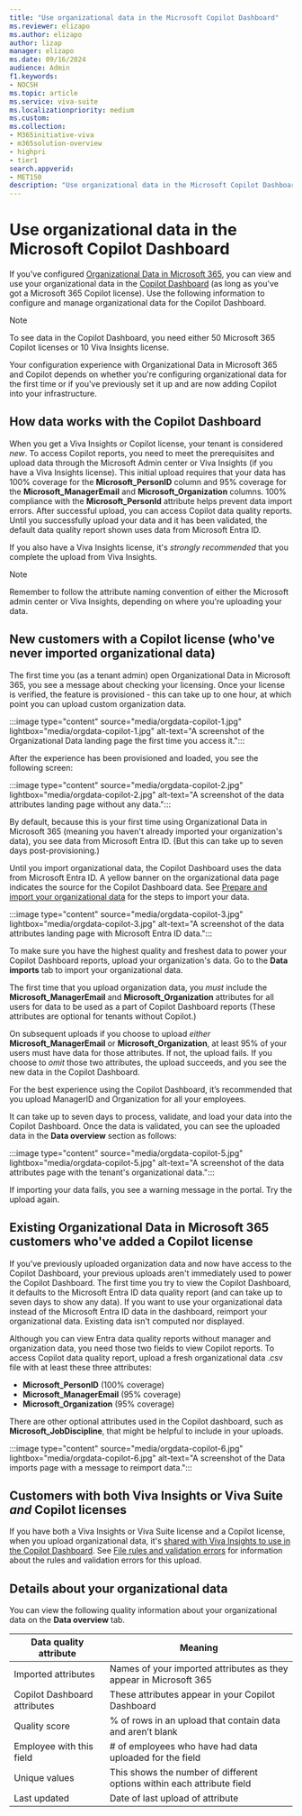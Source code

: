 ```yaml
---
title: "Use organizational data in the Microsoft Copilot Dashboard"
ms.reviewer: elizapo
ms.author: elizapo
author: lizap
manager: elizapo
ms.date: 09/16/2024
audience: Admin
f1.keywords:
- NOCSH
ms.topic: article
ms.service: viva-suite
ms.localizationpriority: medium
ms.custom:
ms.collection:  
- M365initiative-viva
- m365solution-overview
- highpri
- tier1
search.appverid:
- MET150
description: "Use organizational data in the Microsoft Copilot Dashboard"
---
```

# Use organizational data in the Microsoft Copilot Dashboard

If you've configured [Organizational Data in Microsoft 365](organizational-data.md), you can view and use your organizational data in the [Copilot Dashboard](insights/org-team-insights/delegate-access.md) (as long as you've got a Microsoft 365 Copilot license). Use the following information to configure and manage organizational data for the Copilot Dashboard.

> [!NOTE]
> To see data in the Copilot Dashboard, you need either 50 Microsoft 365 Copilot licenses or 10 Viva Insights license.

Your configuration experience with Organizational Data in Microsoft 365 and Copilot depends on whether you're configuring organizational data for the first time or if you've previously set it up and are now adding Copilot into your infrastructure.

## How data works with the Copilot Dashboard
When you get a Viva Insights or Copilot license, your tenant is considered *new*. To access Copilot reports, you need to meet the prerequisites and upload data  through the Microsoft Admin center or Viva Insights (if you have a Viva Insights license). This initial upload requires that your data has 100% coverage for the **Microsoft_PersonID** column and 95% coverage for the **Microsoft_ManagerEmail** and **Microsoft_Organization** columns. 100% compliance with the **Microsoft_PersonId** attribute helps prevent data import errors. After successful upload, you can access Copilot data quality reports. Until you successfully upload your data and it has been validated, the default data quality report shown uses data from Microsoft Entra ID.  

If you also have a Viva Insights license, it's *strongly recommended* that you complete the upload from Viva Insights. 

>[!NOTE]
> Remember to follow the attribute naming convention of either the Microsoft admin center or Viva Insights, depending on where you're uploading your data.


## New customers with a Copilot license (who've never imported organizational data)

The first time you (as a tenant admin) open Organizational Data in Microsoft 365, you see a message about checking your licensing. Once your license is verified, the feature is provisioned - this can take up to one hour, at which point you can upload custom organization data.

:::image type="content" source="media/orgdata-copilot-1.jpg" lightbox="media/orgdata-copilot-1.jpg" alt-text="A screenshot of the Organizational Data landing page the first time you access it.":::

After the experience has been provisioned and loaded, you see the following screen: 

:::image type="content" source="media/orgdata-copilot-2.jpg" lightbox="media/orgdata-copilot-2.jpg" alt-text="A screenshot of the data attributes landing page without any data.":::

By default, because this is your first time using Organizational Data in Microsoft 365 (meaning you haven't already imported your organization's data), you see data from Microsoft Entra ID. (But this can take up to seven days post-provisioning.)

Until you import organizational data, the Copilot Dashboard uses the data from Microsoft Entra ID. A yellow banner on the organizational data page indicates the source for the Copilot Dashboard data. See [Prepare and import your organizational data](organizational-data.md#prepare-and-import-your-organizational-data) for the steps to import your data.

:::image type="content" source="media/orgdata-copilot-3.jpg" lightbox="media/orgdata-copilot-3.jpg" alt-text="A screenshot of the data attributes landing page with Microsoft Entra ID data.":::

To make sure you have the highest quality and freshest data to power your Copilot Dashboard reports, upload your organization's data. Go to the **Data imports** tab to import your organizational data.

The first time that you upload organization data, you *must* include the **Microsoft_ManagerEmail** and **Microsoft_Organization** attributes for all users for data to be used as a part of Copilot Dashboard reports (These attributes are optional for tenants without Copilot.) 

On subsequent uploads if you choose to upload *either* **Microsoft_ManagerEmail** or **Microsoft_Organization**, at least 95% of your users must have data for those attributes. If not, the upload fails. If you choose to *omit* those two attributes, the upload succeeds, and you see the new data in the Copilot Dashboard. 

For the best experience using the Copilot Dashboard, it’s recommended that you upload ManagerID and Organization for all your employees. 

It can take up to seven days to process, validate, and load your data into the Copilot Dashboard. Once the data is validated, you can see the uploaded data in the **Data overview** section as follows:  

:::image type="content" source="media/orgdata-copilot-5.jpg" lightbox="media/orgdata-copilot-5.jpg" alt-text="A screenshot of the data attributes page with the tenant's organizational data.":::


If importing your data fails, you see a warning message in the portal. Try the upload again.

## Existing Organizational Data in Microsoft 365 customers who've added a Copilot license
If you’ve previously uploaded organization data and now have access to the Copilot Dashboard, your previous uploads aren't immediately used to power the Copilot Dashboard. The first time you try to view the Copilot Dashboard, it defaults to the Microsoft Entra ID data quality report (and can take up to seven days to show any data). If you want to use your organizational data instead of the Microsoft Entra ID data in the dashboard, reimport your organizational data. Existing data isn't computed nor displayed.

Although you can view Entra data quality reports without manager and organization data, you need those two fields to view Copilot reports. To access Copilot data quality report, upload a fresh organizational data .csv file with at least these three attributes:
- **Microsoft_PersonID** (100% coverage)
- **Microsoft_ManagerEmail** (95% coverage)
- **Microsoft_Organization** (95% coverage)

There are other optional attributes used in the Copilot dashboard, such as **Microsoft_JobDiscipline**, that might be helpful to include in your uploads. 


:::image type="content" source="media/orgdata-copilot-6.jpg" lightbox="media/orgdata-copilot-6.jpg" alt-text="A screenshot of the Data imports page with a message to reimport data.":::

## Customers with both Viva Insights or Viva Suite *and* Copilot licenses  

If you have both a Viva Insights or Viva Suite license and a Copilot license, when you upload organizational data, it's [shared with Viva Insights to use in the Copilot Dashboard](insights/org-team-insights/copilot-dashboard.md). See [File rules and validation errors](insights/advanced/admin/rules-validation-errors.md) for information about the rules and validation errors for this upload.

## Details about your organizational data

You can view the following quality information about your organizational data on the **Data overview** tab. 

|Data quality attribute|Meaning|
|-|-|
|Imported attributes|Names of your imported attributes as they appear in Microsoft 365| 
|Copilot Dashboard attributes|These attributes appear in your Copilot Dashboard| 
|Quality score|% of rows in an upload that contain data and aren’t blank| 
|Employee with this field|# of employees who have had data uploaded for the field|  
|Unique values|This shows the number of different options within each attribute field| 
|Last updated|Date of last upload of attribute| 

